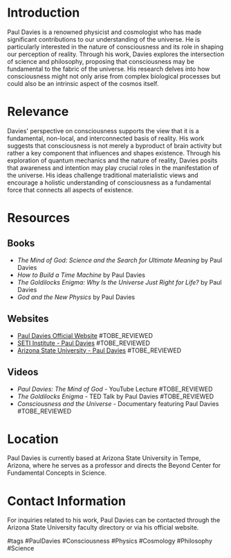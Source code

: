 # Introduction
Paul Davies is a renowned physicist and cosmologist who has made significant contributions to our understanding of the universe. He is particularly interested in the nature of consciousness and its role in shaping our perception of reality. Through his work, Davies explores the intersection of science and philosophy, proposing that consciousness may be fundamental to the fabric of the universe. His research delves into how consciousness might not only arise from complex biological processes but could also be an intrinsic aspect of the cosmos itself.

# Relevance
Davies' perspective on consciousness supports the view that it is a fundamental, non-local, and interconnected basis of reality. His work suggests that consciousness is not merely a byproduct of brain activity but rather a key component that influences and shapes existence. Through his exploration of quantum mechanics and the nature of reality, Davies posits that awareness and intention may play crucial roles in the manifestation of the universe. His ideas challenge traditional materialistic views and encourage a holistic understanding of consciousness as a fundamental force that connects all aspects of existence.

# Resources
## Books
- *The Mind of God: Science and the Search for Ultimate Meaning* by Paul Davies
- *How to Build a Time Machine* by Paul Davies
- *The Goldilocks Enigma: Why Is the Universe Just Right for Life?* by Paul Davies
- *God and the New Physics* by Paul Davies

## Websites
- [Paul Davies Official Website](http://www.pauldavies.com) #TOBE_REVIEWED
- [SETI Institute - Paul Davies](https://www.seti.org/paul-davies) #TOBE_REVIEWED
- [Arizona State University - Paul Davies](https://www.asu.edu) #TOBE_REVIEWED

## Videos
- *Paul Davies: The Mind of God* - YouTube Lecture #TOBE_REVIEWED
- *The Goldilocks Enigma* - TED Talk by Paul Davies #TOBE_REVIEWED
- *Consciousness and the Universe* - Documentary featuring Paul Davies #TOBE_REVIEWED

# Location
Paul Davies is currently based at Arizona State University in Tempe, Arizona, where he serves as a professor and directs the Beyond Center for Fundamental Concepts in Science.

# Contact Information
For inquiries related to his work, Paul Davies can be contacted through the Arizona State University faculty directory or via his official website.

#tags 
#PaulDavies #Consciousness #Physics #Cosmology #Philosophy #Science
